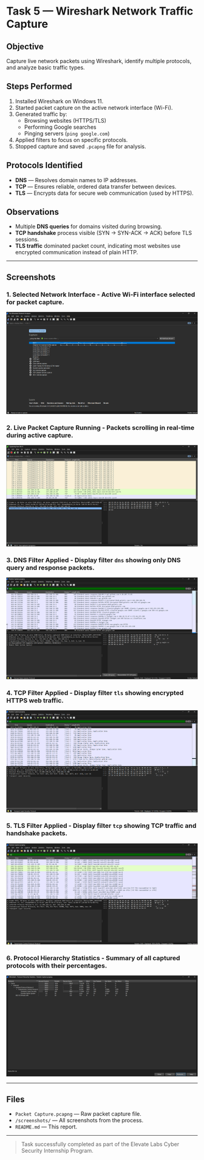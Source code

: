 # Task 5 — Wireshark Network Traffic Capture

## Objective
Capture live network packets using Wireshark, identify multiple protocols, and analyze basic traffic types.

## Steps Performed
1. Installed Wireshark on Windows 11.
2. Started packet capture on the active network interface (Wi-Fi).
3. Generated traffic by:
   - Browsing websites (HTTPS/TLS)
   - Performing Google searches
   - Pinging servers (`ping google.com`)
4. Applied filters to focus on specific protocols.
5. Stopped capture and saved `.pcapng` file for analysis.

## Protocols Identified
- **DNS** — Resolves domain names to IP addresses.
- **TCP** — Ensures reliable, ordered data transfer between devices.
- **TLS** — Encrypts data for secure web communication (used by HTTPS).

## Observations
- Multiple **DNS queries** for domains visited during browsing.
- **TCP handshake** process visible (SYN → SYN-ACK → ACK) before TLS sessions.
- **TLS traffic** dominated packet count, indicating most websites use encrypted communication instead of plain HTTP.

---

## Screenshots

### 1. Selected Network Interface - Active Wi-Fi interface selected for packet capture.

![Selected Interface](./screenshots/1-interfaces.png)  

### 2. Live Packet Capture Running - Packets scrolling in real-time during active capture.
![Live Capture](./screenshots/2-live-capture.png)  

### 3. DNS Filter Applied - Display filter `dns` showing only DNS query and response packets.
![DNS Filter](./screenshots/3-dns-filter.png)  

### 4. TCP Filter Applied - Display filter `tls` showing encrypted HTTPS web traffic.
![TCP Filter](./screenshots/4-tls-filter.png)  

### 5. TLS Filter Applied - Display filter `tcp` showing TCP traffic and handshake packets.
![TLS Filter](./screenshots/5-tcp-filter.png)  

### 6. Protocol Hierarchy Statistics - Summary of all captured protocols with their percentages.
![Protocol Hierarchy](./screenshots/6-protocol-hierarchy.png)  

---

## Files
- `Packet Capture.pcapng` — Raw packet capture file.
- `/screenshots/` — All screenshots from the process.
- `README.md` — This report.

---

> Task successfully completed as part of the Elevate Labs Cyber Security Internship Program.
